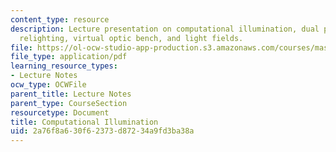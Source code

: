 ```yaml
---
content_type: resource
description: Lecture presentation on computational illumination, dual photography,
  relighting, virtual optic bench, and light fields.
file: https://ol-ocw-studio-app-production.s3.amazonaws.com/courses/mas-531-computational-camera-and-photography-fall-2009/2a76f8a630f62373d87234a9fd3ba38a_MITMAS_531F09_lec04.pdf
file_type: application/pdf
learning_resource_types:
- Lecture Notes
ocw_type: OCWFile
parent_title: Lecture Notes
parent_type: CourseSection
resourcetype: Document
title: Computational Illumination
uid: 2a76f8a6-30f6-2373-d872-34a9fd3ba38a
---
```

